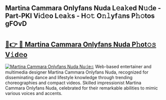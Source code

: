 ## Martina Cammara Onlyfans Nuda L𝚎a𝚔ed N𝚞𝚍e - Part-PKI Vi𝚍𝚎o L𝚎a𝚔s - H𝚘𝚝 O𝚗𝚕yf𝚊ns P𝚑𝚘tos gFOvD

# <h2><a href="http://kf3z0xg.oniu.top/?m=Martina+Cammara+Onlyfans+Nuda">🔗👉 🔴 Martina Cammara Onlyfans Nuda P𝚑ot𝚘𝚜 V𝚒d𝚎o</a></h2>

[![Martina Cammara Onlyfans Nuda Nu𝚍e𝚜](https://i.imgur.com/0qMVB7G.gif)](http://kf3z0xg.oniu.top/?m=Martina+Cammara+Onlyfans+Nuda)
Web-based entertainer and multimedia designer Martina Cammara Onlyfans Nuda, recognized for disseminating dance and lifestyle knowledge through trending choreographies and compact videos. Skilled impressionist Martina Cammara Onlyfans Nuda, celebrated for their remarkable abilities to mimic various voices and accents.  
